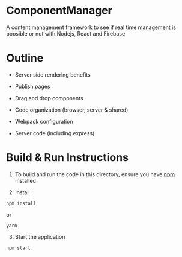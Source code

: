 # ComponentManager
A content management framework to see if real time management is poosible or not with Nodejs, React and Firebase
# Outline

- Server side rendering benefits

- Publish pages

- Drag and drop components

- Code organization (browser, server & shared)

- Webpack configuration

- Server code (including express)


# Build & Run Instructions

1. To build and run the code in this directory, ensure you have [npm](https://www.npmjs.com) installed

2. Install
```
npm install
```
or
```
yarn
```

3. Start the application
```
npm start
```
